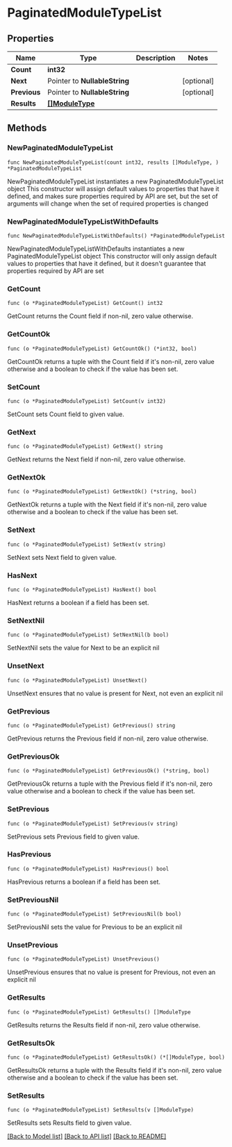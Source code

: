 # PaginatedModuleTypeList

## Properties

Name | Type | Description | Notes
------------ | ------------- | ------------- | -------------
**Count** | **int32** |  | 
**Next** | Pointer to **NullableString** |  | [optional] 
**Previous** | Pointer to **NullableString** |  | [optional] 
**Results** | [**[]ModuleType**](ModuleType.md) |  | 

## Methods

### NewPaginatedModuleTypeList

`func NewPaginatedModuleTypeList(count int32, results []ModuleType, ) *PaginatedModuleTypeList`

NewPaginatedModuleTypeList instantiates a new PaginatedModuleTypeList object
This constructor will assign default values to properties that have it defined,
and makes sure properties required by API are set, but the set of arguments
will change when the set of required properties is changed

### NewPaginatedModuleTypeListWithDefaults

`func NewPaginatedModuleTypeListWithDefaults() *PaginatedModuleTypeList`

NewPaginatedModuleTypeListWithDefaults instantiates a new PaginatedModuleTypeList object
This constructor will only assign default values to properties that have it defined,
but it doesn't guarantee that properties required by API are set

### GetCount

`func (o *PaginatedModuleTypeList) GetCount() int32`

GetCount returns the Count field if non-nil, zero value otherwise.

### GetCountOk

`func (o *PaginatedModuleTypeList) GetCountOk() (*int32, bool)`

GetCountOk returns a tuple with the Count field if it's non-nil, zero value otherwise
and a boolean to check if the value has been set.

### SetCount

`func (o *PaginatedModuleTypeList) SetCount(v int32)`

SetCount sets Count field to given value.


### GetNext

`func (o *PaginatedModuleTypeList) GetNext() string`

GetNext returns the Next field if non-nil, zero value otherwise.

### GetNextOk

`func (o *PaginatedModuleTypeList) GetNextOk() (*string, bool)`

GetNextOk returns a tuple with the Next field if it's non-nil, zero value otherwise
and a boolean to check if the value has been set.

### SetNext

`func (o *PaginatedModuleTypeList) SetNext(v string)`

SetNext sets Next field to given value.

### HasNext

`func (o *PaginatedModuleTypeList) HasNext() bool`

HasNext returns a boolean if a field has been set.

### SetNextNil

`func (o *PaginatedModuleTypeList) SetNextNil(b bool)`

 SetNextNil sets the value for Next to be an explicit nil

### UnsetNext
`func (o *PaginatedModuleTypeList) UnsetNext()`

UnsetNext ensures that no value is present for Next, not even an explicit nil
### GetPrevious

`func (o *PaginatedModuleTypeList) GetPrevious() string`

GetPrevious returns the Previous field if non-nil, zero value otherwise.

### GetPreviousOk

`func (o *PaginatedModuleTypeList) GetPreviousOk() (*string, bool)`

GetPreviousOk returns a tuple with the Previous field if it's non-nil, zero value otherwise
and a boolean to check if the value has been set.

### SetPrevious

`func (o *PaginatedModuleTypeList) SetPrevious(v string)`

SetPrevious sets Previous field to given value.

### HasPrevious

`func (o *PaginatedModuleTypeList) HasPrevious() bool`

HasPrevious returns a boolean if a field has been set.

### SetPreviousNil

`func (o *PaginatedModuleTypeList) SetPreviousNil(b bool)`

 SetPreviousNil sets the value for Previous to be an explicit nil

### UnsetPrevious
`func (o *PaginatedModuleTypeList) UnsetPrevious()`

UnsetPrevious ensures that no value is present for Previous, not even an explicit nil
### GetResults

`func (o *PaginatedModuleTypeList) GetResults() []ModuleType`

GetResults returns the Results field if non-nil, zero value otherwise.

### GetResultsOk

`func (o *PaginatedModuleTypeList) GetResultsOk() (*[]ModuleType, bool)`

GetResultsOk returns a tuple with the Results field if it's non-nil, zero value otherwise
and a boolean to check if the value has been set.

### SetResults

`func (o *PaginatedModuleTypeList) SetResults(v []ModuleType)`

SetResults sets Results field to given value.



[[Back to Model list]](../README.md#documentation-for-models) [[Back to API list]](../README.md#documentation-for-api-endpoints) [[Back to README]](../README.md)


